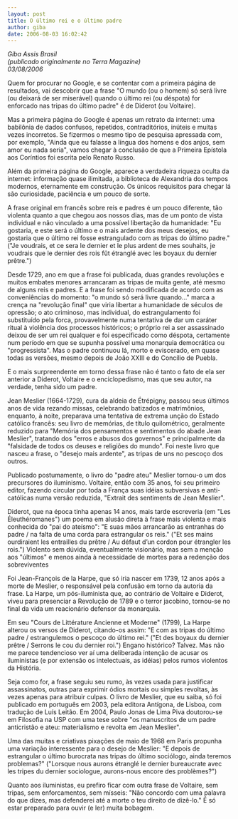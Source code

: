 ```yaml
---
layout: post
title: O último rei e o último padre
author: giba
date: 2006-08-03 16:02:42
---
```

*G﻿iba Assis Brasil*\
*(﻿publicado originalmente no Terra Magazine)*\
*03/08/2006*

Quem for procurar no Google, e se contentar com a primeira página de resultados, vai descobrir que a frase "O mundo (ou o homem) só será livre (ou deixará de ser miserável) quando o último rei (ou déspota) for enforcado nas tripas do último padre" é de Diderot (ou Voltaire).

Mas a primeira página do Google é apenas um retrato da internet: uma babilônia de dados confusos, repetidos, contraditórios, inúteis e muitas vezes incorretos. Se fizermos o mesmo tipo de pesquisa apressada com, por exemplo, "Ainda que eu falasse a língua dos homens e dos anjos, sem amor eu nada seria", vamos chegar à conclusão de que a Primeira Epístola aos Coríntios foi escrita pelo Renato Russo.

Além da primeira página do Google, aparece a verdadeira riqueza oculta da internet: informação quase ilimitada, a biblioteca de Alexandria dos tempos modernos, eternamente em construção. Os únicos requisitos para chegar lá são curiosidade, paciência e um pouco de sorte.

A frase original em francês sobre reis e padres é um pouco diferente, tão violenta quanto a que chegou aos nossos dias, mas de um ponto de vista individual e não vinculado a uma possível libertação da humanidade: "Eu gostaria, e este será o último e o mais ardente dos meus desejos, eu gostaria que o último rei fosse estrangulado com as tripas do último padre." ("Je voudrais, et ce sera le dernier et le plus ardent de mes souhaits, je voudrais que le dernier des rois fût étranglé avec les boyaux du dernier prêtre.") 

Desde 1729, ano em que a frase foi publicada, duas grandes revoluções e muitos embates menores arrancaram as tripas de muita gente, até mesmo de alguns reis e padres. E a frase foi sendo modificada de acordo com as conveniências do momento: "o mundo só será livre quando..." marca a crença na "revolução final" que viria libertar a humanidade de séculos de opressão; o ato criminoso, mas individual, do estrangulamento foi substituído pela forca, provavelmente numa tentativa de dar um caráter ritual à violência dos processos históricos; o próprio rei a ser assassinado deixou de ser um rei qualquer e foi especificado como déspota, certamente num período em que se supunha possível uma monarquia democrática ou "progressista". Mas o padre continuou lá, morto e eviscerado, em quase todas as versões, mesmo depois de João XXIII e do Concílio de Puebla.

E o mais surpreendente em torno dessa frase não é tanto o fato de ela ser anterior a Diderot, Voltaire e o enciclopedismo, mas que seu autor, na verdade, tenha sido um padre. 

Jean Meslier (1664-1729), cura da aldeia de Étrépigny, passou seus últimos anos de vida rezando missas, celebrando batizados e matrimônios, enquanto, à noite, preparava uma tentativa de extrema unção do Estado católico francês: seu livro de memórias, de título quilométrico, geralmente reduzido para "Memória dos pensamentos e sentimentos do abade Jean Meslier", tratando dos "erros e abusos dos governos" e principalmente da "falsidade de todos os deuses e religiões do mundo". Foi neste livro que nasceu a frase, o "desejo mais ardente", as tripas de uns no pescoço dos outros.

Publicado postumamente, o livro do "padre ateu" Meslier tornou-o um dos precursores do iluminismo. Voltaire, então com 35 anos, foi seu primeiro editor, fazendo circular por toda a França suas idéias subversivas e anti-católicas numa versão reduzida, "Extrait des sentiments de Jean Meslier".

Diderot, que na época tinha apenas 14 anos, mais tarde escreveria (em "Les Éleuthéromanes") um poema em alusão direta à frase mais violenta e mais conhecida do "pai do ateísmo": "E suas mãos arrancarão as entranhas do padre / na falta de uma corda para estrangular os reis." ("Et ses mains ourdiraient les entrailles du prêtre / Au défaut d’un cordon pour étrangler les rois.") Violento sem dúvida, eventualmente visionário, mas sem a menção aos "últimos" e menos ainda à necessidade de mortes para a redenção dos sobreviventes

Foi Jean-François de la Harpe, que só iria nascer em 1739, 12 anos após a morte de Meslier, o responsável pela confusão em torno da autoria da frase. La Harpe, um pós-iluminista que, ao contrário de Voltaire e Diderot, viveu para presenciar a Revolução de 1789 e o terror jacobino, tornou-se no final da vida um reacionário defensor da monarquia.

Em seu "Cours de Littérature Ancienne et Moderne" (1799), La Harpe alterou os versos de Diderot, citando-os assim: "E com as tripas do último padre / estrangulemos o pescoço do último rei." ("Et des boyaux du dernier prêtre / Serrons le cou du dernier roi.") Engano histórico? Talvez. Mas não me parece tendencioso ver aí uma deliberada intenção de acusar os iluministas (e por extensão os intelectuais, as idéias) pelos rumos violentos da História.

Seja como for, a frase seguiu seu rumo, às vezes usada para justificar assassinatos, outras para exprimir ódios mortais ou simples revoltas, às vezes apenas para atribuir culpas. O livro de Meslier, que eu saiba, só foi publicado em português em 2003, pela editora Antígona, de Lisboa, com tradução de Luís Leitão. Em 2004, Paulo Jonas de Lima Piva doutorou-se em Filosofia na USP com uma tese sobre "os manuscritos de um padre anticristão e ateu: materialismo e revolta em Jean Meslier".

Uma das muitas e criativas pixações de maio de 1968 em Paris propunha uma variação interessente para o desejo de Meslier: "E depois de estrangular o último burocrata nas tripas do último sociólogo, ainda teremos problemas?" ("Lorsque nous aurons étranglé le dernier bureaucrate avec les tripes du dernier sociologue, aurons-nous encore des problèmes?")

Quanto aos iluministas, eu prefiro ficar com outra frase de Voltaire, sem tripas, sem enforcamentos, sem mísseis: "Não concordo com uma palavra do que dizes, mas defenderei até a morte o teu direito de dizê-lo." É só estar preparado para ouvir (e ler) muita bobagem.